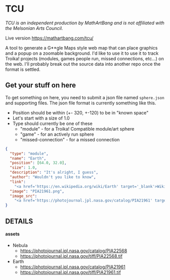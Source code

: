 # TCU
_TCU is an independent production by MathArtBang and is not affiliated with the Melsonian Arts Council._

Live version https://mathartbang.com/tcu/

A tool to generate a G**gle Maps style web map that can place graphics and a popup on a zoomable background. 
I'd like to use it to use it to track Troika! projects (modules, games people run, missed connections, etc...) 
on the web. I'll probably break out the source data into another repo once the format is settled.

## Get your stuff on here
To get something on here, you need to submit a json file named `sphere.json` and supporting files.
The json file format is currently something like this.
* Position should be within (+- 320, +-120) to be in "known space"
* Let's start with a size of 1.0
* Type should currently be one of these
  * "module" - for a Troika! Compatible module/art sphere
  * "game" - for an actively run sphere
  * "missed-connection" - for a missed connection

```json
{
  "type": "module",
  "name": "Earth",
  "position": [64.0, 32.0],
  "size": 1.0,
  "description": "It's alright, I guess",
  "author": "Wouldn't you like to know",
  "link": 
    "<a href='https://en.wikipedia.org/wiki/Earth' target='_blank'>Wikipedia: Earth</a>",
  "image": "PIA21961.png",
  "image_src": 
    "<a href='https://photojournal.jpl.nasa.gov/catalog/PIA21961' target='_blank'>Image Source</a>"
}
```


## DETAILS
#### assets
* Nebula
    * https://photojournal.jpl.nasa.gov/catalog/PIA22568
    * https://photojournal.jpl.nasa.gov/tiff/PIA22568.tif
* Earth
    * https://photojournal.jpl.nasa.gov/catalog/PIA21961
    * https://photojournal.jpl.nasa.gov/tiff/PIA21961.tif
